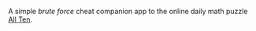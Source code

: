 A simple *brute force* cheat companion app to the online daily math puzzle <a href="https://beastacademy.com/all-ten">All Ten</a>.

